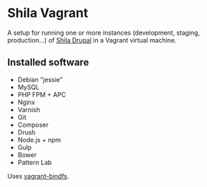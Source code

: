 # Shila Vagrant

A setup for running one or more instances (development, staging, production...) of [Shila Drupal](https://github.com/aleksip/shila-drupal) in a Vagrant virtual machine.

## Installed software

- Debian "jessie"
- MySQL
- PHP FPM + APC
- Nginx
- Varnish
- Git
- Composer
- Drush
- Node.js + npm
- Gulp
- Bower
- Pattern Lab

Uses [vagrant-bindfs](https://github.com/gael-ian/vagrant-bindfs).
